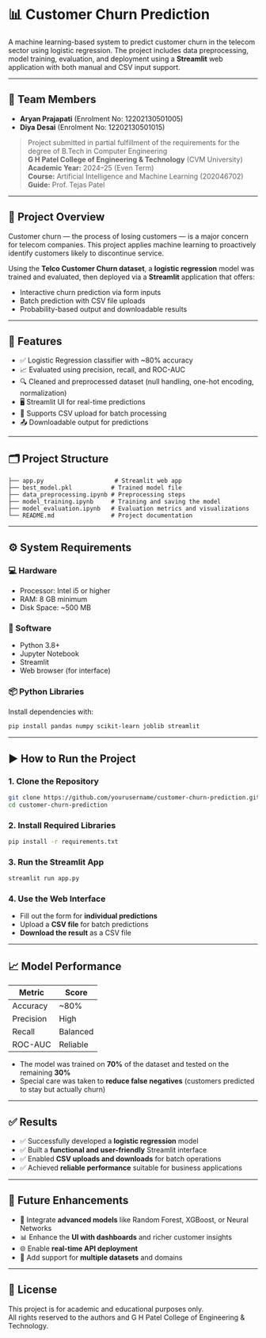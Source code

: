 # 📊 Customer Churn Prediction

A machine learning-based system to predict customer churn in the telecom sector using logistic regression. The project includes data preprocessing, model training, evaluation, and deployment using a **Streamlit** web application with both manual and CSV input support.

---

## 👥 Team Members

- **Aryan Prajapati** (Enrolment No: 12202130501005)  
- **Diya Desai** (Enrolment No: 12202130501015)

> Project submitted in partial fulfillment of the requirements for the degree of B.Tech in Computer Engineering  
> **G H Patel College of Engineering & Technology** (CVM University)  
> **Academic Year:** 2024–25 (Even Term)  
> **Course:** Artificial Intelligence and Machine Learning (202046702)  
> **Guide:** Prof. Tejas Patel

---

## 🚀 Project Overview

Customer churn — the process of losing customers — is a major concern for telecom companies. This project applies machine learning to proactively identify customers likely to discontinue service.

Using the **Telco Customer Churn dataset**, a **logistic regression** model was trained and evaluated, then deployed via a **Streamlit** application that offers:

- Interactive churn prediction via form inputs  
- Batch prediction with CSV file uploads  
- Probability-based output and downloadable results

---

## 🧠 Features

- ✅ Logistic Regression classifier with ~80% accuracy  
- 📈 Evaluated using precision, recall, and ROC-AUC  
- 🔍 Cleaned and preprocessed dataset (null handling, one-hot encoding, normalization)  
- 🖥️ Streamlit UI for real-time predictions  
- 📁 Supports CSV upload for batch processing  
- 📤 Downloadable output for predictions  

---

## 🗂️ Project Structure

```
├── app.py                    # Streamlit web app
├── best_model.pkl           # Trained model file
├── data_preprocessing.ipynb # Preprocessing steps
├── model_training.ipynb     # Training and saving the model
├── model_evaluation.ipynb   # Evaluation metrics and visualizations
└── README.md                # Project documentation
```

---

## ⚙️ System Requirements

### 💻 Hardware

- Processor: Intel i5 or higher  
- RAM: 8 GB minimum  
- Disk Space: ~500 MB  

### 🧪 Software

- Python 3.8+  
- Jupyter Notebook  
- Streamlit  
- Web browser (for interface)

### 📦 Python Libraries

Install dependencies with:

```bash
pip install pandas numpy scikit-learn joblib streamlit
```

---

## ▶️ How to Run the Project

### 1. Clone the Repository

```bash
git clone https://github.com/yourusername/customer-churn-prediction.git
cd customer-churn-prediction
```

### 2. Install Required Libraries

```bash
pip install -r requirements.txt
```

### 3. Run the Streamlit App

```bash
streamlit run app.py
```

### 4. Use the Web Interface

- Fill out the form for **individual predictions**  
- Upload a **CSV file** for batch predictions  
- **Download the result** as a CSV file  

---

## 📈 Model Performance

| Metric     | Score     |
|------------|-----------|
| Accuracy   | ~80%      |
| Precision  | High      |
| Recall     | Balanced  |
| ROC-AUC    | Reliable  |

- The model was trained on **70%** of the dataset and tested on the remaining **30%**  
- Special care was taken to **reduce false negatives** (customers predicted to stay but actually churn)

---

## ✅ Results

- ✅ Successfully developed a **logistic regression** model  
- ✅ Built a **functional and user-friendly** Streamlit interface  
- ✅ Enabled **CSV uploads and downloads** for batch operations  
- ✅ Achieved **reliable performance** suitable for business applications  

---

## 📌 Future Enhancements

- 🔁 Integrate **advanced models** like Random Forest, XGBoost, or Neural Networks  
- 📊 Enhance the **UI with dashboards** and richer customer insights  
- 🌐 Enable **real-time API deployment**  
- 📁 Add support for **multiple datasets** and domains  

---

## 📜 License

This project is for academic and educational purposes only.  
All rights reserved to the authors and G H Patel College of Engineering & Technology.
